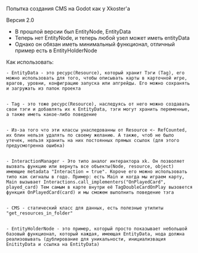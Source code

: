 Попытка создания CMS на Godot как у Xkoster'a

Версия 2.0
- В прошлой версии был EntityNode, EntityData
- Теперь нет EntityNode, и теперь любой узел может иметь entityData
- Однако он обязан иметь минимальный функционал, отличный пример есть в EntityHolderNode


Как использовать:
	
	
	- EntityData - это ресурс(Resource), который хранит Тэги (Tag), его можно использовать для того, чтобы описывать карты в карточной игре, врагов, уровни, конфиграцию запуска или апгрейды. Его можно сохранять и загружать из папок проекта
	
	
	- Tag - это тоже ресурс(Resource), наследуясь от него можно создавать свои тэги и добавлять их к EntityData, тэги могут хранить переменные, а также иметь какое-либо поведение
	
	
	- Из-за того что эти классы унаследованны от Resource <- RefCounted, их блин нельзя удалять по своему желанию. А также, чтоб не было утечек, нельзя хранить на них постоянных прямых ссылок (для этого предусмотренна ошибка)
	
	
	- InteractionManager - Это типо аналог интерактора xk. Он позволяет вызвать функцию или вернуть все объекты(Node, resource, object) имеющие metadata "Interaction = true". Короче его можно использовать типо как сигналы в годо. Пример: есть Main и когда мы играем карту, Main вызывает Interactions.call_implementers("OnPlayedCard", played_card) Тем самым в карте внутри её TagDoubleCardOnPlay вызовется функция OnPlayedCard(card) и мы сможем выполнить поведение тэга
	
	
	- CMS - статический класс для данных, есть полезные утилиты "get_resources_in_folder"
	
	
	- EntityHolderNode - это пример, который просто показывает небольшой базовый функционал, который каждая, имеющая EntityData, нода должна реализовывать (дублирование для уникальности, инициализвация EnitityData и ссылка на EntityData)
	
	
